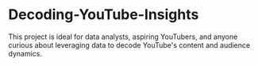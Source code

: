 # Decoding-YouTube-Insights
This project is ideal for data analysts, aspiring YouTubers, and anyone curious about leveraging data to decode YouTube's content and audience dynamics.
